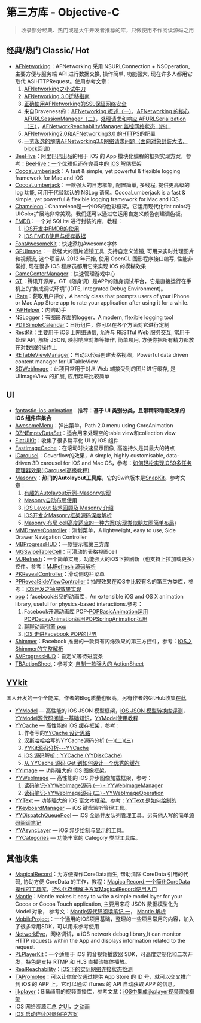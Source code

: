 # 第三方库 - Objective-C
> 收录部分经典、热门或是大牛开发者推荐的库，只做使用不作阅读源码之用

## 经典/热门 Classic/ Hot
- [AFNetworking][1]：AFNetworking 采用 NSURLConnection + NSOperation, 主要方便与服务端 API 进行数据交换, 操作简单, 功能强大, 现在许多人都用它取代 ASIHTTPRequest。使用参考文章：
	1. [AFNetworking之小试牛刀][2]
	2. [AFNetworking 3.0迁移指南][3]
	4. [正确使用AFNetworking的SSL保证网络安全][4]
	6. 来自Draveness的：[AFNetworking 概述（一）][5]，[AFNetworking 的核心 AFURLSessionManager（二）][6]，[处理请求和响应 AFURLSerialization（三）][7]，[AFNetworkReachabilityManager 监控网络状态（四）][8]
	7. [AFNetworking2.0和AFNetworking3.0 的HTTPS的配置][9]
	8. [一劳永逸的解决AFNetworking3.0网络请求问题（面向对象封装大法，block回调）][10]
- [BeeHive][11]：阿里巴巴出品的用于 iOS 的 App 模块化编程的框架实现方案，参考：[BeeHive：一个优雅但还在完善中的 iOS 解耦框架][12]
- [CocoaLumberjack][13]：A fast & simple, yet powerful & flexible logging framework for Mac and iOS
- [CocoaLumberjack][14]：一款强大的日志框架, 配置简单, 多线程, 提供更高级的 log 功能, 可用于代替默认的 NSLog 语句。CocoaLumberjack is a fast & simple, yet powerful & flexible logging framework for Mac and iOS.
- [Chameleon][15]：Chameleon是一个iOS的色彩框架。它运用现代化flat color将UIColor扩展地非常美观。我们还可以通过它运用自定义颜色创建调色板。
- [FMDB][16]：一个对 SQLite 进行封装的库，教程：
	1. [iOS开发中FMDB的使用][17]
	2. [iOS FMDB使用与缓存数据][18]
- [FontAwesomeKit][19]：快速添加Awesome字体
- [GPUImage][20]：一款强大的图片滤镜工具, 支持自定义滤镜, 可用来实时处理图片和视频流, 这个项目从 2012 年开始, 使用 OpenGL 图形程序接口编写, 性能非常好, 现在很多 iOS 程序员都用它来实现 iOS 的模糊效果
- [GameCenterManager][21]：快速管理游戏中心
- [GT][22]：腾讯开源库，GT（随身调）是APP的随身调试平台，它是直接运行在手机上的“集成调试环境”(IDTE, Integrated Debug Environment)。
- [iRate][23]：获取用户评价，A handy class that prompts users of your iPhone or Mac App Store app to rate your application after using it for a while. 
- [IAPHelper][24]：内购助手
- [NSLogger][25]：有图形界面的logger，A modern, flexible logging tool
- [PDTSimpleCalendar][26]：日历组件，你可以在各个方面对它进行定制
- [RestKit][27]：主要用于 iOS 上网络通信, 允许与 RESTful Web 服务交互, 常用于处理 API, 解析 JSON, 映射响应对象等操作, 简单易用, 方便你把所有精力都放在对数据的操作上
- [RETableViewManager][28]：自动以代码创建表格视图，Powerful data driven content manager for UITableView.
- [SDWebImage][29]：此项目常用于对从 Web 端接受到的图片进行缓存, 是 UIImageView 的扩展, 应用起来比较简单

## UI
- [fantastic-ios-animation][30]：推荐：**基于 UI 类别分类，且带精彩动画效果的 iOS 组件库集合**
- [AwesomeMenu][31]：弹出菜单，Path 2.0 menu using CoreAnimation
- [DZNEmptyDataSet][32]：适合用来处理空的table view和collection view
- [FlatUIKit][33]：收集了很多扁平化 UI 的 iOS 组件
- [FastImageCache][34]：在滚动时快速显示图像, 高速持久是其最大的特点
- [iCarousel][35]：Coverflow的效果，A simple, highly customisable, data-driven 3D carousel for iOS and Mac OS，参考：[如何轻松实现iOS9多任务管理器效果(iCarousel高级教程)][36]
- [Masonry][37]：**热门的Autolayout工具库**，它的Swift版本是[SnapKit][38]。参考文章：
	1. [有趣的Autolayout示例-Masonry实现][39]
	2. [Masonry自动布局使用][40]
	3. [iOS Layout 技术回顾及 Masonry 介绍][41]
	4. [iOS开发之Masonry框架源码深度解析][42]
	5. [Masonry 布局 cell高度适应的一种方案(实现类似朋友圈简单布局)][43]
- [MMDrawerController][44]：测划菜单，A lightweight, easy to use, Side Drawer Navigation Controller
- [MBProgressHUD][45]：一款提示框第三方库
- [MGSwipeTableCell][46]：可滑动的表格视图cell
- [MJRefresh][47]：一个简单实用，功能强大的iOS下拉刷新（也支持上拉加载更多）控件。参考：[MJRefresh 源码解析][48]
- [PKRevealController][49]：滑动侧边栏菜单
- [PPRevealSideViewController][50]：抽屉效果在iOS中比较有名的第三方类库，参考：[iOS开发之抽屉效果实现][51]
- [pop][52]：facebook出品的动画库，An extensible iOS and OS X animation library, useful for physics-based interactions.参考：
	1. Facebook开源动画库 POP-[POPBasicAnimation运用][53][POPDecayAnimation运用][54][POPSpringAnimation运用][55]
	2. [聊聊动画引擎 pop][56]
	3. [iOS 走进Facebook POP的世界][57]
- [Shimmer][58]：Facebook 推出的一款具有闪烁效果的第三方控件，参考：[IOS之Shimmer的完整解析][59]
- [SVProgressHUD][60]：自定义等待进度条
- [TBActionSheet][61]：参考文-[自制一款强大的 ActionSheet][62]


## [YYkit][63]
国人开发的一个全能库，作者的Blog质量也很高，另有作者的GitHub收集[在此][64]
- [YYModel][65] — 高性能的 iOS JSON 模型框架，[iOS JSON 模型转换库评测][66]，[YYModel源代码阅读--基础知识][67]，[YYModel使用教程][68]
- [YYCache][69] — 高性能的 iOS 缓存框架，参考：
	1. 作者写的[YYCache 设计思路][70]
	2. [汉斯哈哈哈][71]写的YYCache源码分析 [(一)][72][(二)][73][(三)][74]
	3. [YYKit源码分析---YYCache][75]
	4. [iOS 源码解析：YYCache (YYDiskCache)][76]
	5. [从 YYCache 源码 Get 到如何设计一个优秀的缓存][77]
- [YYImage][78] — 功能强大的 iOS 图像框架。
- [YYWebImage][79] — 高性能的 iOS 异步图像加载框架，参考：
	1. [读码笔记-YYWebImage源码 (一) - YYWebImageManager][80]
	2. [读码笔记-YYWebImage源码 (二) -YYWebImageOperation][81]
- [YYText][82] — 功能强大的 iOS 富文本框架。参考：[YYText 是如何绘制的][83]
- [YKeyboardManager][84] — iOS 键盘监听管理工具。
- [YYDispatchQueuePool][85] — iOS 全局并发队列管理工具。另有他人写的简单[源码阅读笔记][86]
- [YYAsyncLayer][87] — iOS 异步绘制与显示的工具。
- [YYCategories][88] — 功能丰富的 Category 类型工具库。


## 其他收集
- [MagicalRecord][89]：为方便操作CoreData而生, 帮助清除 CoreData 引用的代码, 协助方便 CoreData 的工作，教程：[MagicalRecord,一个简化CoreData操作的工具库][90]，[持久化存储解决方案MagicalRecord使用入门][91]
- [Mantle][92]：Mantle makes it easy to write a simple model layer for your Cocoa or Cocoa Touch application, 主要用来将 JSON 数据模型化为 Model 对象， 参考文：[Mantle源代码阅读笔记 一][93]， [Mantle 解析][94]
- [MobileProject][95]：一个通用的IOS项目基础，整理的一些项目常用的内容，加入了很多常用SDK，可以用来参考使用
- [NetworkEye][96]，网络调试，a iOS network debug library,It can monitor HTTP requests within the App and displays information related to the request.
- [PLPlayerKit][97]：一个适用于 iOS 的音视频播放器 SDK，可高度定制化和二次开发，特色是支持 RTMP 和 HLS 直播流媒体播放。
- [RealReachability][98]：[iOS下的实际网络连接状态检测][99]
- [TAPromotee][100]：可以让你仅仅通过提供 App Store 的 ID 号，就可以交叉推广到 iOS 的 APP 上。它可以通过 iTunes 的 API 自动获取 APP 的信息。
- [ijkplayer][101]：Bilibili用的视频直播库，参考文章：[iOS中集成ijkplayer视频直播框架][102]
- iOS 网络资源汇总 [之UI][103]，[之动画][104]
- [iOS 启动连续闪退保护方案][105]


[1]:	https://github.com/AFNetworking/AFNetworking "AFNetworking"
[2]:	http://www.jianshu.com/p/8cc137ac26f0 "AFNetworking之小试牛刀"
[3]:	http://www.jianshu.com/p/047463a7ce9b "AFNetworking 3.0迁移指南"
[4]:	http://www.jianshu.com/p/4102b817ff2f "正确使用AFNetworking的SSL保证网络安全"
[5]:	http://draveness.me/afnetworking1/ "AFNetworking 概述（一）"
[6]:	http://draveness.me/afnetworking2/ "AFNetworking 的核心 AFURLSessionManager（二）"
[7]:	http://draveness.me/afnetworking3/ "处理请求和响应 AFURLSerialization（三）"
[8]:	http://draveness.me/afnetworking4/ "AFNetworkReachabilityManager 监控网络状态（四）"
[9]:	http://www.cnblogs.com/zhangsheng-iOS/p/6398920.html "AFNetworking2.0和AFNetworking3.0 的HTTPS的配置"
[10]:	http://www.cnblogs.com/beckwang0912/p/7052782.html "一劳永逸的解决AFNetworking3.0网络请求问题（面向对象封装大法，block回调）"
[11]:	https://github.com/alibaba/BeeHive "BeeHive"
[12]:	http://www.jianshu.com/p/24f6299ebe82 "BeeHive：一个优雅但还在完善中的 iOS 解耦框架"
[13]:	https://github.com/CocoaLumberjack/CocoaLumberjack "CocoaLumberjack"
[14]:	https://github.com/CocoaLumberjack/CocoaLumberjack "CocoaLumberjack"
[15]:	https://github.com/ViccAlexander/Chameleon "Chameleon"
[16]:	https://github.com/ccgus/fmdb "FMDB"
[17]:	http://www.cnblogs.com/jerehedu/p/5025950.html "iOS开发中FMDB的使用"
[18]:	http://www.jianshu.com/p/968c381cb7d7 "iOS FMDB使用与缓存数据"
[19]:	https://github.com/PrideChung/FontAwesomeKit "FontAwesomeKit"
[20]:	https://github.com/BradLarson/GPUImage "GPUImage"
[21]:	https://github.com/nihalahmed/GameCenterManager "GameCenterManager"
[22]:	https://github.com/TencentOpen/GT "GT"
[23]:	https://github.com/nicklockwood/iRate "iRate"
[24]:	https://github.com/saturngod/IAPHelper "IAPHelper"
[25]:	https://github.com/fpillet/NSLogger "NSLogger"
[26]:	https://github.com/jivesoftware/PDTSimpleCalendar "PDTSimpleCalendar"
[27]:	https://github.com/RestKit/RestKit "RestKit"
[28]:	https://github.com/romaonthego/RETableViewManager "RETableViewManager"
[29]:	https://github.com/rs/SDWebImage "SDWebImage"
[30]:	https://github.com/onmyway133/fantastic-ios-animation "fantastic-ios-animation"
[31]:	https://github.com/levey/AwesomeMenu "AwesomeMenu"
[32]:	https://github.com/dzenbot/DZNEmptyDataSet "DZNEmptyDataSet"
[33]:	https://github.com/Grouper/FlatUIKit "FlatUIKit"
[34]:	https://github.com/path/FastImageCache "FastImageCache"
[35]:	https://github.com/nicklockwood/iCarousel "iCarousel"
[36]:	http://www.cnblogs.com/jgCho/p/5275408.html "如何轻松实现iOS9多任务管理器效果(iCarousel高级教程)"
[37]:	https://github.com/SnapKit/Masonry "Masonry"
[38]:	https://github.com/SnapKit/SnapKit "SnapKit"
[39]:	http://tutuge.me/2015/05/23/autolayout-example-with-masonry/ "有趣的Autolayout示例-Masonry实现"
[40]:	http://www.cnblogs.com/salam/p/5054474.html "Masonry自动布局使用"
[41]:	http://www.taijicoder.com/2015/12/12/iOS-Layout-and-Masnory/ "iOS Layout 技术回顾及 Masonry 介绍"
[42]:	http://www.cnblogs.com/ludashi/p/5591572.html "iOS开发之Masonry框架源码深度解析"
[43]:	http://www.jianshu.com/p/50c7fd44ecd3 "Masonry 布局 cell高度适应的一种方案(实现类似朋友圈简单布局)"
[44]:	https://github.com/mutualmobile/MMDrawerController "MMDrawerController"
[45]:	https://github.com/jdg/MBProgressHUD "MBProgressHUD"
[46]:	https://github.com/MortimerGoro/MGSwipeTableCell "MGSwipeTableCell"
[47]:	https://github.com/CoderMJLee/MJRefresh "MJRefresh"
[48]:	http://www.jianshu.com/p/89ca6437c5e9 "MJRefresh 源码解析（iOS）"
[49]:	https://github.com/pkluz/PKRevealController "PKRevealController"
[50]:	https://github.com/ipup/PPRevealSideViewController "PPRevealSideViewController"
[51]:	http://ios.jobbole.com/83402/ "iOS开发之抽屉效果实现"
[52]:	https://github.com/facebook/pop "pop"
[53]:	http://www.cnblogs.com/wujy/p/5191220.html "Facebook开源动画库 POP-POPBasicAnimation运用"
[54]:	http://www.cnblogs.com/wujy/p/5194029.html "Facebook开源动画库 POP-POPDecayAnimation运用"
[55]:	http://www.cnblogs.com/wujy/p/5191521.html "Facebook开源动画库 POP-POPSpringAnimation运用"
[56]:	http://ios.jobbole.com/84717/
[57]:	http://www.jianshu.com/p/0bc2127692e5 "iOS 走进Facebook POP的世界"
[58]:	https://github.com/facebook/Shimmer "Shimmer"
[59]:	http://www.jianshu.com/p/3c58af1a2460 "IOS之Shimmer的完整解析"
[60]:	https://github.com/TransitApp/SVProgressHUD "SVProgressHUD"
[61]:	https://github.com/yulingtianxia/TBActionSheet "TBActionSheet"
[62]:	http://yulingtianxia.com/blog/2016/07/18/TBActionSheet/ "自制一款强大的 ActionSheet"
[63]:	https://github.com/ibireme/YYKit
[64]:	http://github.ibireme.com/github/list/ios/#
[65]:	https://github.com/ibireme/YYModel
[66]:	http://blog.ibireme.com/2015/10/23/ios_model_framework_benchmark/ "iOS JSON 模型转换库评测"
[67]:	http://www.jianshu.com/p/198af7042b2d "YYModel源代码阅读--基础知识"
[68]:	http://www.cocoachina.com/ios/20170216/18701.html
[69]:	https://github.com/ibireme/YYCache
[70]:	http://blog.ibireme.com/2015/10/26/yycache/ "YYCache 设计思路"
[71]:	http://www.jianshu.com/users/368a8cd349af "汉斯哈哈哈"
[72]:	http://www.jianshu.com/p/b8dcf6634fab "YYCache源码分析(一)"
[73]:	http://www.jianshu.com/p/492c3c3a0485 "YYCache源码分析(二)"
[74]:	http://www.jianshu.com/p/67184beda1d5 "YYCache源码分析(三)"
[75]:	http://iipanda.com/2016/07/18/YYCache-analyzing/ "YYKit源码分析---YYCache"
[76]:	https://toutiao.io/k/cte5gs "iOS 源码解析：YYCache (YYDiskCache)"
[77]:	http://www.jianshu.com/p/182859b49f0b "从 YYCache 源码 Get 到如何设计一个优秀的缓存"
[78]:	https://github.com/ibireme/YYImage
[79]:	https://github.com/ibireme/YYWebImage
[80]:	http://huangshaohua.cn/2015/12/29/du-ma-bi-ji-yywebimageyuan-ma/ "读码笔记-YYWebImage源码 (一) - YYWebImageManager"
[81]:	http://huangshaohua.cn/2016/01/02/du-ma-bi-ji-yywebimageyuan-ma-er-yywebimageoperation/ "读码笔记-YYWebImage源码 (二) -YYWebImageOperation"
[82]:	https://github.com/ibireme/YYText
[83]:	https://github.com/lzwjava/OpenSourceNotes "OpenSourceNotes"
[84]:	https://github.com/ibireme/YYKeyboardManager "YYKeyboardManager"
[85]:	https://github.com/ibireme/YYDispatchQueuePool "YYDispatchQueuePool"
[86]:	http://kittenyang.com/yydispatchqueuepool-learning-note/ "YYDispatchQueuePool 源码阅读笔记"
[87]:	https://github.com/ibireme/YYAsyncLayer "YYAsyncLayer"
[88]:	https://github.com/ibireme/YYCategories
[89]:	https://github.com/magicalpanda/MagicalRecord "MagicalRecord"
[90]:	http://segmentfault.com/a/1190000004132110 "MagicalRecord,一个简化CoreData操作的工具库"
[91]:	http://www.cocoachina.com/ios/20151214/14649.html
[92]:	https://github.com/Mantle/Mantle "Mantle"
[93]:	http://blog.csdn.net/colorapp/article/details/50277317 "Mantle源代码阅读笔记 一"
[94]:	http://zeeyang.com/2017/06/18/Mantle/ "Mantle 解析"
[95]:	https://github.com/wujunyang/MobileProject "MobileProject"
[96]:	https://github.com/coderyi/NetworkEye "NetworkEye"
[97]:	https://github.com/pili-engineering/PLPlayerKit "PLPlayerKit"
[98]:	https://github.com/dustturtle/RealReachability "RealReachability"
[99]:	http://www.cocoachina.com/ios/20160224/15407.html
[100]:	https://github.com/JanC/TAPromotee "TAPromotee"
[101]:	https://github.com/Bilibili/ijkplayer "ijkplayer"
[102]:	http://www.jianshu.com/p/1f06b27b3ac0 "iOS中集成ijkplayer视频直播框架"
[103]:	http://www.jianshu.com/p/2ba717122951 "iOS 网络资源汇总之UI"
[104]:	http://www.jianshu.com/p/91b5cfad5d89 "iOS 网络资源汇总之动画"
[105]:	http://wereadteam.github.io/2016/05/23/GYBootingProtection/